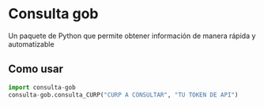 # Consulta gob

Un paquete de Python que permite obtener información de manera rápida y automatizable

## Como usar

```python
import consulta-gob
consulta-gob.consulta_CURP("CURP A CONSULTAR", "TU TOKEN DE API")
```
